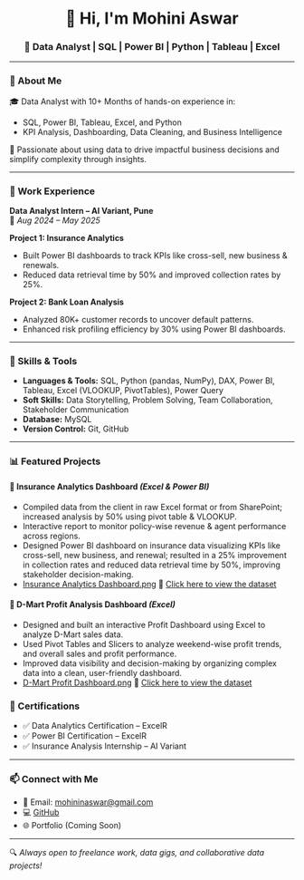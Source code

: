 <h1 align="center">👋 Hi, I'm Mohini Aswar</h1>
<h3 align="center">💼 Data Analyst | SQL | Power BI | Python | Tableau | Excel</h3>

---

### 📌 About Me

🎓 Data Analyst with 10+ Months of hands-on experience in:
- SQL, Power BI, Tableau, Excel, and Python  
- KPI Analysis, Dashboarding, Data Cleaning, and Business Intelligence

🚀 Passionate about using data to drive impactful business decisions and simplify complexity through insights.

---

### 💼 Work Experience

**Data Analyst Intern – AI Variant, Pune**  
📅 *Aug 2024 – May 2025*  

**Project 1: Insurance Analytics**  
- Built Power BI dashboards to track KPIs like cross-sell, new business & renewals.  
- Reduced data retrieval time by 50% and improved collection rates by 25%.  

**Project 2: Bank Loan Analysis**  
- Analyzed 80K+ customer records to uncover default patterns.
- Enhanced risk profiling efficiency by 30% using Power BI dashboards.  

---

### 🧠 Skills & Tools

- **Languages & Tools:** SQL, Python (pandas, NumPy), DAX, Power BI, Tableau, Excel (VLOOKUP, PivotTables), Power Query  
- **Soft Skills:** Data Storytelling, Problem Solving, Team Collaboration, Stakeholder Communication  
- **Database:** MySQL  
- **Version Control:** Git, GitHub  

---

### 📊 Featured Projects

#### 📌 Insurance Analytics Dashboard *(Excel & Power BI)*  
-  Compiled data from the client in raw Excel format or from SharePoint; increased analysis by 50% using pivot table & VLOOKUP.
- Interactive report to monitor policy-wise revenue & agent performance across regions.
-  Designed Power BI dashboard on insurance data visualizing KPIs like cross-sell, new business, and renewal; resulted in a 25% improvement in collection rates and 
reduced data retrieval time by 50%, improving stakeholder decision-making. 
- [Insurance Analytics Dashboard.png](https://github.com/aswarmohini/mohini-s-projects-1/blob/main/Insurance%20Analysis%20Dashboard.png)
 🔗 [Click here to view the dataset](https://github.com/aswarmohini/mohini-s-projects-1/blob/main/Insurance_analysis_bi.pbix)

#### 📌 D-Mart Profit Analysis Dashboard *(Excel)*  
- Designed and built an interactive Profit Dashboard using Excel to analyze D-Mart sales data.
- Used Pivot Tables and Slicers to analyze weekend-wise profit trends, and overall sales and profit performance.
- Improved data visibility and decision-making by organizing complex data into a clean, user-friendly dashboard. 
- [D-Mart Profit Dashboard.png](https://github.com/aswarmohini/mohini-s-projects-1/blob/main/DMart_Profit%20Dashboard.png) 🔗 [Click here to view the dataset](https://github.com/aswarmohini/mohini-s-projects-1/blob/main/Excel%20-%20DMart_Profit%20Dashboard.xlsx)

  
### 🏅 Certifications

- ✅ Data Analytics Certification – ExcelR  
- ✅ Power BI Certification – ExcelR  
- ✅ Insurance Analysis Internship – AI Variant  

---

### 📫 Connect with Me

- 📧 Email: [mohininaswar@gmail.com](mailto:mohininaswar@gmail.com)    
- 💻 [GitHub](https://github.com/aswarmohini)  
- 🌐 Portfolio (Coming Soon)

---

🔍 *Always open to freelance work, data gigs, and collaborative data projects!*
